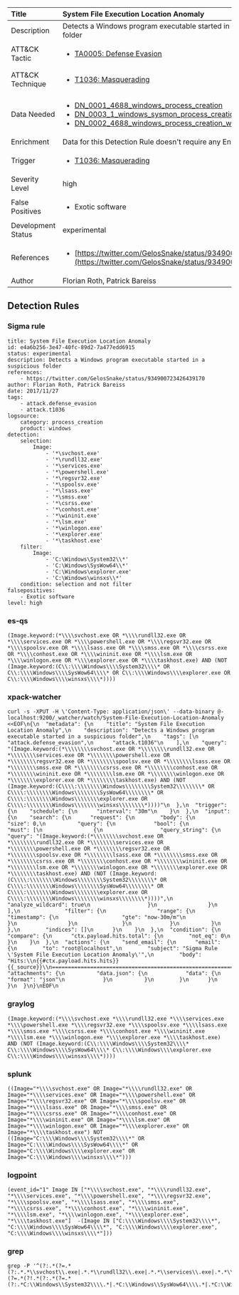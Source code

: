 | Title                | System File Execution Location Anomaly                                                                                                                                                 |
|:---------------------|:------------------------------------------------------------------------------------------------------------------------------------------------------------|
| Description          | Detects a Windows program executable started in a suspicious folder                                                                                                                                           |
| ATT&amp;CK Tactic    |  <ul><li>[TA0005: Defense Evasion](https://attack.mitre.org/tactics/TA0005)</li></ul>  |
| ATT&amp;CK Technique | <ul><li>[T1036: Masquerading](https://attack.mitre.org/techniques/T1036)</li></ul>  |
| Data Needed          | <ul><li>[DN_0001_4688_windows_process_creation](../Data_Needed/DN_0001_4688_windows_process_creation.md)</li><li>[DN_0003_1_windows_sysmon_process_creation](../Data_Needed/DN_0003_1_windows_sysmon_process_creation.md)</li><li>[DN_0002_4688_windows_process_creation_with_commandline](../Data_Needed/DN_0002_4688_windows_process_creation_with_commandline.md)</li></ul>  |
| Enrichment           |  Data for this Detection Rule doesn't require any Enrichments.  |
| Trigger              | <ul><li>[T1036: Masquerading](../Triggers/T1036.md)</li></ul>  |
| Severity Level       | high |
| False Positives      | <ul><li>Exotic software</li></ul>  |
| Development Status   | experimental |
| References           | <ul><li>[https://twitter.com/GelosSnake/status/934900723426439170](https://twitter.com/GelosSnake/status/934900723426439170)</li></ul>  |
| Author               | Florian Roth, Patrick Bareiss |


## Detection Rules

### Sigma rule

```
title: System File Execution Location Anomaly
id: e4a6b256-3e47-40fc-89d2-7a477edd6915
status: experimental
description: Detects a Windows program executable started in a suspicious folder
references:
    - https://twitter.com/GelosSnake/status/934900723426439170
author: Florian Roth, Patrick Bareiss
date: 2017/11/27
tags:
    - attack.defense_evasion
    - attack.t1036
logsource:
    category: process_creation
    product: windows
detection:
    selection:
        Image:
            - '*\svchost.exe'
            - '*\rundll32.exe'
            - '*\services.exe'
            - '*\powershell.exe'
            - '*\regsvr32.exe'
            - '*\spoolsv.exe'
            - '*\lsass.exe'
            - '*\smss.exe'
            - '*\csrss.exe'
            - '*\conhost.exe'
            - '*\wininit.exe'
            - '*\lsm.exe'
            - '*\winlogon.exe'
            - '*\explorer.exe'
            - '*\taskhost.exe' 
    filter:
        Image:
            - 'C:\Windows\System32\\*'
            - 'C:\Windows\SysWow64\\*'
            - 'C:\Windows\explorer.exe'
            - 'C:\Windows\winsxs\\*'
    condition: selection and not filter
falsepositives:
    - Exotic software
level: high

```





### es-qs
    
```
(Image.keyword:(*\\\\svchost.exe OR *\\\\rundll32.exe OR *\\\\services.exe OR *\\\\powershell.exe OR *\\\\regsvr32.exe OR *\\\\spoolsv.exe OR *\\\\lsass.exe OR *\\\\smss.exe OR *\\\\csrss.exe OR *\\\\conhost.exe OR *\\\\wininit.exe OR *\\\\lsm.exe OR *\\\\winlogon.exe OR *\\\\explorer.exe OR *\\\\taskhost.exe) AND (NOT (Image.keyword:(C\\:\\\\Windows\\\\System32\\\\* OR C\\:\\\\Windows\\\\SysWow64\\\\* OR C\\:\\\\Windows\\\\explorer.exe OR C\\:\\\\Windows\\\\winsxs\\\\*))))
```


### xpack-watcher
    
```
curl -s -XPUT -H \'Content-Type: application/json\' --data-binary @- localhost:9200/_watcher/watch/System-File-Execution-Location-Anomaly <<EOF\n{\n  "metadata": {\n    "title": "System File Execution Location Anomaly",\n    "description": "Detects a Windows program executable started in a suspicious folder",\n    "tags": [\n      "attack.defense_evasion",\n      "attack.t1036"\n    ],\n    "query": "(Image.keyword:(*\\\\\\\\svchost.exe OR *\\\\\\\\rundll32.exe OR *\\\\\\\\services.exe OR *\\\\\\\\powershell.exe OR *\\\\\\\\regsvr32.exe OR *\\\\\\\\spoolsv.exe OR *\\\\\\\\lsass.exe OR *\\\\\\\\smss.exe OR *\\\\\\\\csrss.exe OR *\\\\\\\\conhost.exe OR *\\\\\\\\wininit.exe OR *\\\\\\\\lsm.exe OR *\\\\\\\\winlogon.exe OR *\\\\\\\\explorer.exe OR *\\\\\\\\taskhost.exe) AND (NOT (Image.keyword:(C\\\\:\\\\\\\\Windows\\\\\\\\System32\\\\\\\\* OR C\\\\:\\\\\\\\Windows\\\\\\\\SysWow64\\\\\\\\* OR C\\\\:\\\\\\\\Windows\\\\\\\\explorer.exe OR C\\\\:\\\\\\\\Windows\\\\\\\\winsxs\\\\\\\\*))))"\n  },\n  "trigger": {\n    "schedule": {\n      "interval": "30m"\n    }\n  },\n  "input": {\n    "search": {\n      "request": {\n        "body": {\n          "size": 0,\n          "query": {\n            "bool": {\n              "must": [\n                {\n                  "query_string": {\n                    "query": "(Image.keyword:(*\\\\\\\\svchost.exe OR *\\\\\\\\rundll32.exe OR *\\\\\\\\services.exe OR *\\\\\\\\powershell.exe OR *\\\\\\\\regsvr32.exe OR *\\\\\\\\spoolsv.exe OR *\\\\\\\\lsass.exe OR *\\\\\\\\smss.exe OR *\\\\\\\\csrss.exe OR *\\\\\\\\conhost.exe OR *\\\\\\\\wininit.exe OR *\\\\\\\\lsm.exe OR *\\\\\\\\winlogon.exe OR *\\\\\\\\explorer.exe OR *\\\\\\\\taskhost.exe) AND (NOT (Image.keyword:(C\\\\:\\\\\\\\Windows\\\\\\\\System32\\\\\\\\* OR C\\\\:\\\\\\\\Windows\\\\\\\\SysWow64\\\\\\\\* OR C\\\\:\\\\\\\\Windows\\\\\\\\explorer.exe OR C\\\\:\\\\\\\\Windows\\\\\\\\winsxs\\\\\\\\*))))",\n                    "analyze_wildcard": true\n                  }\n                }\n              ],\n              "filter": {\n                "range": {\n                  "timestamp": {\n                    "gte": "now-30m/m"\n                  }\n                }\n              }\n            }\n          }\n        },\n        "indices": []\n      }\n    }\n  },\n  "condition": {\n    "compare": {\n      "ctx.payload.hits.total": {\n        "not_eq": 0\n      }\n    }\n  },\n  "actions": {\n    "send_email": {\n      "email": {\n        "to": "root@localhost",\n        "subject": "Sigma Rule \'System File Execution Location Anomaly\'",\n        "body": "Hits:\\n{{#ctx.payload.hits.hits}}{{_source}}\\n================================================================================\\n{{/ctx.payload.hits.hits}}",\n        "attachments": {\n          "data.json": {\n            "data": {\n              "format": "json"\n            }\n          }\n        }\n      }\n    }\n  }\n}\nEOF\n
```


### graylog
    
```
(Image.keyword:(*\\\\svchost.exe *\\\\rundll32.exe *\\\\services.exe *\\\\powershell.exe *\\\\regsvr32.exe *\\\\spoolsv.exe *\\\\lsass.exe *\\\\smss.exe *\\\\csrss.exe *\\\\conhost.exe *\\\\wininit.exe *\\\\lsm.exe *\\\\winlogon.exe *\\\\explorer.exe *\\\\taskhost.exe) AND (NOT (Image.keyword:(C\\:\\\\Windows\\\\System32\\\\* C\\:\\\\Windows\\\\SysWow64\\\\* C\\:\\\\Windows\\\\explorer.exe C\\:\\\\Windows\\\\winsxs\\\\*))))
```


### splunk
    
```
((Image="*\\\\svchost.exe" OR Image="*\\\\rundll32.exe" OR Image="*\\\\services.exe" OR Image="*\\\\powershell.exe" OR Image="*\\\\regsvr32.exe" OR Image="*\\\\spoolsv.exe" OR Image="*\\\\lsass.exe" OR Image="*\\\\smss.exe" OR Image="*\\\\csrss.exe" OR Image="*\\\\conhost.exe" OR Image="*\\\\wininit.exe" OR Image="*\\\\lsm.exe" OR Image="*\\\\winlogon.exe" OR Image="*\\\\explorer.exe" OR Image="*\\\\taskhost.exe") NOT ((Image="C:\\\\Windows\\\\System32\\\\*" OR Image="C:\\\\Windows\\\\SysWow64\\\\*" OR Image="C:\\\\Windows\\\\explorer.exe" OR Image="C:\\\\Windows\\\\winsxs\\\\*")))
```


### logpoint
    
```
(event_id="1" Image IN ["*\\\\svchost.exe", "*\\\\rundll32.exe", "*\\\\services.exe", "*\\\\powershell.exe", "*\\\\regsvr32.exe", "*\\\\spoolsv.exe", "*\\\\lsass.exe", "*\\\\smss.exe", "*\\\\csrss.exe", "*\\\\conhost.exe", "*\\\\wininit.exe", "*\\\\lsm.exe", "*\\\\winlogon.exe", "*\\\\explorer.exe", "*\\\\taskhost.exe"]  -(Image IN ["C:\\\\Windows\\\\System32\\\\*", "C:\\\\Windows\\\\SysWow64\\\\*", "C:\\\\Windows\\\\explorer.exe", "C:\\\\Windows\\\\winsxs\\\\*"]))
```


### grep
    
```
grep -P '^(?:.*(?=.*(?:.*.*\\svchost\\.exe|.*.*\\rundll32\\.exe|.*.*\\services\\.exe|.*.*\\powershell\\.exe|.*.*\\regsvr32\\.exe|.*.*\\spoolsv\\.exe|.*.*\\lsass\\.exe|.*.*\\smss\\.exe|.*.*\\csrss\\.exe|.*.*\\conhost\\.exe|.*.*\\wininit\\.exe|.*.*\\lsm\\.exe|.*.*\\winlogon\\.exe|.*.*\\explorer\\.exe|.*.*\\taskhost\\.exe))(?=.*(?!.*(?:.*(?=.*(?:.*C:\\Windows\\System32\\\\.*|.*C:\\Windows\\SysWow64\\\\.*|.*C:\\Windows\\explorer\\.exe|.*C:\\Windows\\winsxs\\\\.*))))))'
```



